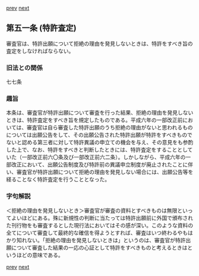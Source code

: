 [prev](/specific\markdowns\特許法\074_Mp-Ch_3-At_50_2.md)
[next](/specific\markdowns\特許法\076_Mp-Ch_3-At_52.md)
## 第五一条 (特許査定)
審査官は、特許出願について拒絶の理由を発見しないときは、特許をすべき旨の査定をしなければならない。

### 旧法との関係
七七条

### 趣旨
本条は、審査官が特許出願について審査を行った結果、拒絶の理由を発見しないときは、特許査定をすべき旨を規定したものである。平成六年の一部改正前においては、審査官は自ら審査した特許出願のうち拒絶の理由がないと思われるものについては出願公告をして、その出願公告された特許出願が特許をすべきものでないと認める第三者に対して特許異議の申立ての機会を与え、その意見をも参酌した上で、なお、特許をすべきと判断したときには、特許査定をすることとしていた（一部改正前六〇条及び一部改正前六二条）。しかしながら、平成六年の一部改正において、出願公告制度及び特許前の異議申立制度が廃止されたことに伴い、審査官が特許出願について拒絶の理由を発見しない場合には、出願公告等を経ることなく特許査定を行うこととなった。

### 字句解説
＜拒絶の理由を発見しないとき＞審査官が審査の資料とすべきものは無限といってよいほどにある。殊に新規性の判断に当たっては特許出願前に外国で頒布された刊行物をも審査するとした現行法においてはその感が深い。このような資料の全てについて審査して最終的な確信を得ようとすれば、審査はいつ終わるやもはかり知れない。「拒絶の理由を発見しないときは」というのは、審査官が特許出願について審査した結果の一応の心証として特許をすべきものと考えるときはというほどの意味である。

[prev](/specific\markdowns\特許法\074_Mp-Ch_3-At_50_2.md)
[next](/specific\markdowns\特許法\076_Mp-Ch_3-At_52.md)